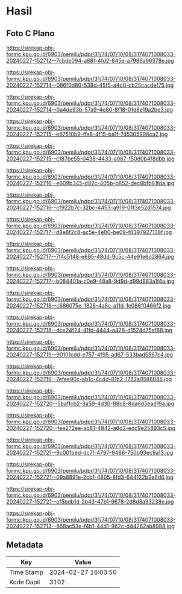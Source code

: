# Hasil

## Foto C Plano

https://sirekap-obj-formc.kpu.go.id/6903/pemilu/pdpr/31/74/07/10/08/3174071008033-20240227-152712--7cbde094-a88f-4fd2-845e-a7986a96378e.jpg

https://sirekap-obj-formc.kpu.go.id/6903/pemilu/pdpr/31/74/07/10/08/3174071008033-20240227-152714--086f0d80-538d-45f5-a4d0-cb25cacdef75.jpg

https://sirekap-obj-formc.kpu.go.id/6903/pemilu/pdpr/31/74/07/10/08/3174071008033-20240227-152714--0a4de93b-57a9-4e80-8f18-01d6e19a2be3.jpg

https://sirekap-obj-formc.kpu.go.id/6903/pemilu/pdpr/31/74/07/10/08/3174071008033-20240227-152715--e67510b9-ffa8-4f15-ba1f-7d5305998ca2.jpg

https://sirekap-obj-formc.kpu.go.id/6903/pemilu/pdpr/31/74/07/10/08/3174071008033-20240227-152715--c187be55-0438-4433-a067-f50d0b4f8dbb.jpg

https://sirekap-obj-formc.kpu.go.id/6903/pemilu/pdpr/31/74/07/10/08/3174071008033-20240227-152716--e609b345-d82c-405b-b852-dec8bfb81fda.jpg

https://sirekap-obj-formc.kpu.go.id/6903/pemilu/pdpr/31/74/07/10/08/3174071008033-20240227-152716--cf922b7c-32bc-4453-a919-01f3e52d1574.jpg

https://sirekap-obj-formc.kpu.go.id/6903/pemilu/pdpr/31/74/07/10/08/3174071008033-20240227-152717--d8e8f2c8-ac5e-4e00-be09-f6397927138f.jpg

https://sirekap-obj-formc.kpu.go.id/6903/pemilu/pdpr/31/74/07/10/08/3174071008033-20240227-152717--7f4c5148-e695-48dd-9c5c-44e91e6d2864.jpg

https://sirekap-obj-formc.kpu.go.id/6903/pemilu/pdpr/31/74/07/10/08/3174071008033-20240227-152717--b084401a-c0e9-48a8-9d9d-d99d983a1f4a.jpg

https://sirekap-obj-formc.kpu.go.id/6903/pemilu/pdpr/31/74/07/10/08/3174071008033-20240227-152718--c686075e-1828-4a8c-a11d-1e086f0466f2.jpg

https://sirekap-obj-formc.kpu.go.id/6903/pemilu/pdpr/31/74/07/10/08/3174071008033-20240227-152718--dce24f24-41fd-4444-a428-d1524d75af68.jpg

https://sirekap-obj-formc.kpu.go.id/6903/pemilu/pdpr/31/74/07/10/08/3174071008033-20240227-152719--90101cdd-e757-4f95-ad67-533bad5567c4.jpg

https://sirekap-obj-formc.kpu.go.id/6903/pemilu/pdpr/31/74/07/10/08/3174071008033-20240227-152719--7efee90c-ab1c-4c4d-81b2-1782a0588846.jpg

https://sirekap-obj-formc.kpu.go.id/6903/pemilu/pdpr/31/74/07/10/08/3174071008033-20240227-152720--5baffcb2-3a59-4d30-88c8-8da6d5ead19a.jpg

https://sirekap-obj-formc.kpu.go.id/6903/pemilu/pdpr/31/74/07/10/08/3174071008033-20240227-152720--fee272ee-ab81-4842-a6d2-edc9e25893c5.jpg

https://sirekap-obj-formc.kpu.go.id/6903/pemilu/pdpr/31/74/07/10/08/3174071008033-20240227-152721--9c001bed-dc7f-4797-9466-750b93ec9a13.jpg

https://sirekap-obj-formc.kpu.go.id/6903/pemilu/pdpr/31/74/07/10/08/3174071008033-20240227-152721--09a8891e-2cb1-4805-8fd3-644122b3e6d6.jpg

https://sirekap-obj-formc.kpu.go.id/6903/pemilu/pdpr/31/74/07/10/08/3174071008033-20240227-152721--ef5bdb1d-2b43-47b1-9678-2d8d3a93238e.jpg

https://sirekap-obj-formc.kpu.go.id/6903/pemilu/pdpr/31/74/07/10/08/3174071008033-20240227-152713--868ac53e-f4b1-44d1-962c-d44282ab8988.jpg


## Metadata

| Key        | Value               |
| ---------- | ------------------- |
| Time Stamp | 2024-02-27 16:03:50 |
| Kode Dapil | 3102                |



